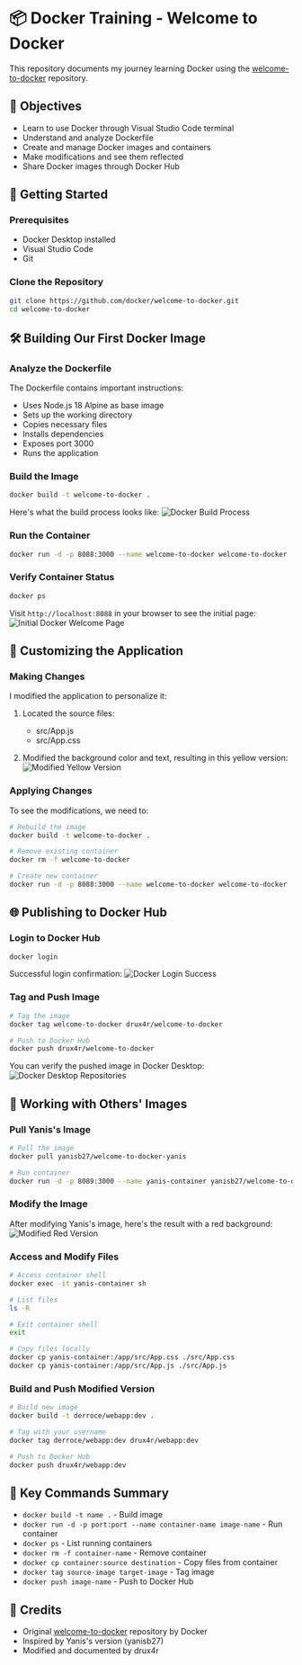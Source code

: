 # 📦 Docker Training - Welcome to Docker

This repository documents my journey learning Docker using the [welcome-to-docker](https://github.com/docker/welcome-to-docker) repository.

## 🎯 Objectives
- Learn to use Docker through Visual Studio Code terminal
- Understand and analyze Dockerfile
- Create and manage Docker images and containers
- Make modifications and see them reflected
- Share Docker images through Docker Hub

## 🚀 Getting Started

### Prerequisites
- Docker Desktop installed
- Visual Studio Code
- Git

### Clone the Repository
```bash
git clone https://github.com/docker/welcome-to-docker.git
cd welcome-to-docker
```

## 🛠️ Building Our First Docker Image

### Analyze the Dockerfile
The Dockerfile contains important instructions:
- Uses Node.js 18 Alpine as base image
- Sets up the working directory
- Copies necessary files
- Installs dependencies
- Exposes port 3000
- Runs the application

### Build the Image
```bash
docker build -t welcome-to-docker .
```

Here's what the build process looks like:
![Docker Build Process](screenshots/docker-build.png)

### Run the Container
```bash
docker run -d -p 8088:3000 --name welcome-to-docker welcome-to-docker
```

### Verify Container Status
```bash
docker ps
```

Visit `http://localhost:8088` in your browser to see the initial page:
![Initial Docker Welcome Page](screenshots/blue-welcome.png)

## 🎨 Customizing the Application

### Making Changes
I modified the application to personalize it:

1. Located the source files:
   - src/App.js
   - src/App.css

2. Modified the background color and text, resulting in this yellow version:
![Modified Yellow Version](screenshots/yellow-welcome.png)

### Applying Changes
To see the modifications, we need to:

```bash
# Rebuild the image
docker build -t welcome-to-docker .

# Remove existing container
docker rm -f welcome-to-docker

# Create new container
docker run -d -p 8088:3000 --name welcome-to-docker welcome-to-docker
```

## 🌐 Publishing to Docker Hub

### Login to Docker Hub
```bash
docker login
```
Successful login confirmation:
![Docker Login Success](screenshots/docker-login.png)

### Tag and Push Image
```bash
# Tag the image
docker tag welcome-to-docker drux4r/welcome-to-docker

# Push to Docker Hub
docker push drux4r/welcome-to-docker
```

You can verify the pushed image in Docker Desktop:
![Docker Desktop Repositories](screenshots/docker-desktop.png)

## 🤝 Working with Others' Images

### Pull Yanis's Image
```bash
# Pull the image
docker pull yanisb27/welcome-to-docker-yanis

# Run container
docker run -d -p 8089:3000 --name yanis-container yanisb27/welcome-to-docker-yanis
```

### Modify the Image
After modifying Yanis's image, here's the result with a red background:
![Modified Red Version](screenshots/red-welcome.png)

### Access and Modify Files
```bash
# Access container shell
docker exec -it yanis-container sh

# List files
ls -R

# Exit container shell
exit

# Copy files locally
docker cp yanis-container:/app/src/App.css ./src/App.css
docker cp yanis-container:/app/src/App.js ./src/App.js
```

### Build and Push Modified Version
```bash
# Build new image
docker build -t derroce/webapp:dev .

# Tag with your username
docker tag derroce/webapp:dev drux4r/webapp:dev

# Push to Docker Hub
docker push drux4r/webapp:dev
```

## 📝 Key Commands Summary
- `docker build -t name .` - Build image
- `docker run -d -p port:port --name container-name image-name` - Run container
- `docker ps` - List running containers
- `docker rm -f container-name` - Remove container
- `docker cp container:source destination` - Copy files from container
- `docker tag source-image target-image` - Tag image
- `docker push image-name` - Push to Docker Hub

## 🙏 Credits
- Original [welcome-to-docker](https://github.com/docker/welcome-to-docker) repository by Docker
- Inspired by Yanis's version (yanisb27)
- Modified and documented by drux4r
